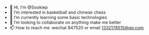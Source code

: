 - 👋 Hi, I’m @Sookiep
- 👀 I’m interested in basketball and chinese chess
- 🌱 I’m currently learning some basic technologies
- 💞️ I’m looking to collaborate on anything make me better
- 📫 How to reach me :wechat 847520 or email 1332178515@qq.com

<!---
Sookiep/Sookiep is a ✨ special ✨ repository because its `README.md` (this file) appears on your GitHub profile.
You can click the Preview link to take a look at your changes.
--->
